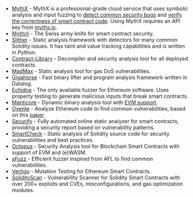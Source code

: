 - [MythX](https://mythx.io) - MythX is a professional-grade cloud service that uses symbolic
  analysis and input fuzzing to
  [detect common security bugs](https://medium.com/consensys-diligence/detecting-the-top-4-critical-smart-contract-vulnerabilities-with-mythx-9c568d7db7a6)
  and
  [verify the correctness of smart contract code](https://medium.com/coinmonks/advanced-smart-contract-security-verification-in-remix-9630b43695e5).
  Using MythX requires an API key from [mythx.io](https://mythx.io).
- [Mythril](https://github.com/ConsenSys/mythril) - The Swiss army knife for smart contract
  security.
- [Slither](https://github.com/trailofbits/slither) - Static analysis framework with detectors for
  many common Solidity issues. It has taint and value tracking capabilities and is written in
  Python.
- [Contract-Library](https://contract-library.com) - Decompiler and security analysis tool for all
  deployed contracts.
- [MadMax](https://github.com/nevillegrech/MadMax) - Static analysis tool for gas DoS
  vulnerabilities.
- [Gigahorse](https://github.com/nevillegrech/gigahorse-toolchain) - Fast binary lifter and program
  analysis framework written in Datalog.
- [Echidna](https://github.com/trailofbits/echidna) - The only available fuzzer for Ethereum
  software. Uses property testing to generate malicious inputs that break smart contracts.
- [Manticore](https://github.com/trailofbits/manticore) - Dynamic binary analysis tool with
  [EVM support](https://asciinema.org/a/haJU2cl0R0Q3jB9wd733LVosL).
- [Oyente](https://github.com/melonproject/oyente) - Analyze Ethereum code to find common
  vulnerabilities, based on this [paper](http://www.comp.nus.edu.sg/~loiluu/papers/oyente.pdf).
- [Securify](https://github.com/eth-sri/securify2) - Fully automated online static analyzer for
  smart contracts, providing a security report based on vulnerability patterns.
- [SmartCheck](https://smartdec.net) - Static analysis of Solidity source code for security
  vulnerabilities and best practices.
- [Octopus](https://github.com/pventuzelo/octopus) - Security Analysis tool for Blockchain Smart
  Contracts with support of EVM and (e)WASM.
- [sFuzz](https://sfuzz.github.io/) - Efficient fuzzer inspired from AFL to find common
  vulnerabilities.
- [Vertigo](https://github.com/JoranHonig/vertigo) - Mutation Testing for Ethereum Smart Contracts.
- [SolidityScan](https://solidityscan.com/) - Vulnerability Scanner for Solidity Smart Contracts with over 200+ exploits and CVEs, misconfigurations, and gas optimization modules.
